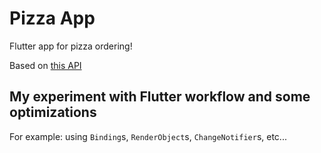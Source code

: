 # Pizza App

Flutter app for pizza ordering!

Based on [this API](https://github.com/samir-a-ts/pizza-server)

## My experiment with Flutter workflow and some optimizations

For example: using `Binding`s, `RenderObject`s, `ChangeNotifier`s, etc...